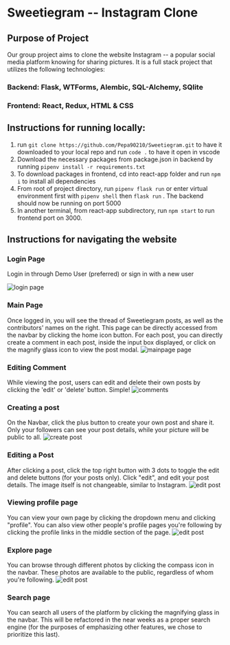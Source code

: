 # Sweetiegram -- Instagram Clone

## Purpose of Project

Our group project aims to clone the website Instagram -- a popular social media platform knowing for sharing pictures. It is a full stack project that utilizes the following technologies:

### Backend: Flask, WTForms, Alembic, SQL-Alchemy, SQlite
### Frontend: React, Redux, HTML & CSS

## Instructions for running locally:

1. run ```git clone https://github.com/Pepa90210/Sweetiegram.git``` to have it downloaded to your local repo and run ```code .``` to have it open in vscode
2. Download the necessary packages from package.json in backend by running ```pipenv install -r requirements.txt``` 
3. To download packages in frontend, cd into react-app folder and run ```npm i``` to install all dependencies
4. From root of project directory, run ```pipenv flask run``` or enter virtual environment first with ```pipenv shell``` then ```flask run``` . The backend should now be running on port 5000
5. In another terminal, from react-app subdirectory, run ```npm start``` to run frontend port on 3000.

## Instructions for navigating the website

### Login Page
Login in through Demo User (preferred) or sign in with a new user

![login page](./images/loginpage.png)

### Main Page
Once logged in, you will see the thread of Sweetiegram posts, as well as the contributors' names on the right. This page can be directly accessed from the navbar by clicking the home icon button. For each post, you can directly create a comment in each post, inside the input box displayed, or click on the magnify glass icon to view the post modal.
![mainpage page](./images/mainpage.png)

### Editing Comment
While viewing the post, users can edit and delete their own posts by clicking the 'edit' or 'delete' button. Simple!
![comments](./images/editcomment.png)

### Creating a post
On the Navbar, click the plus button to create your own post and share it. Only your followers can see your post details, while your picture will be public to all.
![create post](./images/createpost.png)

### Editing a Post
After clicking a post, click the top right button with 3 dots to toggle the edit and delete buttons (for your posts only). Click "edit", and edit your post details. The image itself is not changeable, similar to Instagram.
![edit post](./images/editpost.png)

### Viewing profile page
You can view your own page by clicking the dropdown menu and clicking "profile". You can also view other people's profile pages you're following by clicking the profile links in the middle section of the page.
![edit post](./images/followingpage.png)

### Explore page
You can browse through different photos by clicking the compass icon in the navbar. These photos are available to the public, regardless of whom you're following.
![edit post](./images/explorepage.png)

### Search page
You can search all users of the platform by clicking the magnifying glass in the navbar. This will be refactored in the near weeks as a proper search engine (for the purposes of emphasizing other features, we chose to prioritize this last). 
